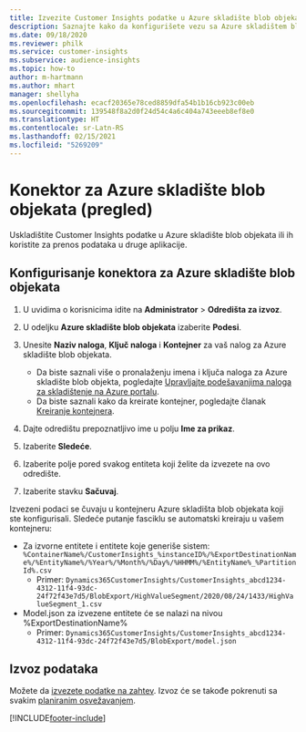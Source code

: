 ```yaml
---
title: Izvezite Customer Insights podatke u Azure skladište blob objekata
description: Saznajte kako da konfigurišete vezu sa Azure skladištem blob objekata.
ms.date: 09/18/2020
ms.reviewer: philk
ms.service: customer-insights
ms.subservice: audience-insights
ms.topic: how-to
author: m-hartmann
ms.author: mhart
manager: shellyha
ms.openlocfilehash: ecacf20365e78ced8859dfa54b1b16cb923c00eb
ms.sourcegitcommit: 139548f8a2d0f24d54c4a6c404a743eeeb8ef8e0
ms.translationtype: HT
ms.contentlocale: sr-Latn-RS
ms.lasthandoff: 02/15/2021
ms.locfileid: "5269209"
---
```

# <a name="connector-for-azure-blob-storage-preview"></a>Konektor za Azure skladište blob objekata (pregled)

Uskladištite Customer Insights podatke u Azure skladište blob objekata ili ih koristite za prenos podataka u druge aplikacije.

## <a name="configure-the-connector-for-azure-blob-storage"></a>Konfigurisanje konektora za Azure skladište blob objekata

1. U uvidima o korisnicima idite na **Administrator** > **Odredišta za izvoz**.

1. U odeljku **Azure skladište blob objekata** izaberite **Podesi**.

1. Unesite **Naziv naloga**, **Ključ naloga** i **Kontejner** za vaš nalog za Azure skladište blob objekata.
    - Da biste saznali više o pronalaženju imena i ključa naloga za Azure skladište blob objekta, pogledajte [Upravljajte podešavanjima naloga za skladištenje na Azure portalu](https://docs.microsoft.com/azure/storage/common/storage-account-manage).
    - Da biste saznali kako da kreirate kontejner, pogledajte članak [Kreiranje kontejnera](https://docs.microsoft.com/azure/storage/blobs/storage-quickstart-blobs-portal#create-a-container).

1. Dajte odredištu prepoznatljivo ime u polju **Ime za prikaz**.

1. Izaberite **Sledeće**.

1. Izaberite polje pored svakog entiteta koji želite da izvezete na ovo odredište.

1. Izaberite stavku **Sačuvaj**.

Izvezeni podaci se čuvaju u kontejneru Azure skladišta blob objekata koji ste konfigurisali. Sledeće putanje fasciklu se automatski kreiraju u vašem kontejneru:

- Za izvorne entitete i entitete koje generiše sistem: `%ContainerName%/CustomerInsights_%instanceID%/%ExportDestinationName%/%EntityName%/%Year%/%Month%/%Day%/%HHMM%/%EntityName%_%PartitionId%.csv`
  - Primer: `Dynamics365CustomerInsights/CustomerInsights_abcd1234-4312-11f4-93dc-24f72f43e7d5/BlobExport/HighValueSegment/2020/08/24/1433/HighValueSegment_1.csv`
- Model.json za izvezene entitete će se nalazi na nivou %ExportDestinationName%
  - Primer: `Dynamics365CustomerInsights/CustomerInsights_abcd1234-4312-11f4-93dc-24f72f43e7d5/BlobExport/model.json`

## <a name="export-the-data"></a>Izvoz podataka

Možete da [izvezete podatke na zahtev](export-destinations.md#export-data-on-demand). Izvoz će se takođe pokrenuti sa svakim [planiranim osvežavanjem](system.md#schedule-tab).


[!INCLUDE[footer-include](../includes/footer-banner.md)]